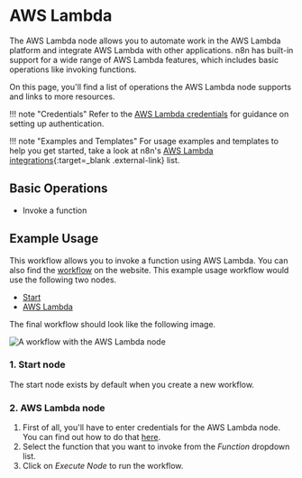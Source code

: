 # AWS Lambda

The AWS Lambda node allows you to automate work in the AWS Lambda platform and integrate AWS Lambda with other applications. n8n has built-in support for a wide range of AWS Lambda features, which includes basic operations like invoking functions.

On this page, you'll find a list of operations the AWS Lambda node supports and links to more resources.

!!! note "Credentials"
  Refer to the [AWS Lambda credentials](https://docs.n8n.io/integrations/builtin/credentials/aws/) for guidance on setting up authentication. 

!!! note "Examples and Templates"
  For usage examples and templates to help you get started, take a look at n8n's [AWS Lambda integrations](https://n8n.io/integrations/aws-lambda/){:target=_blank .external-link} list.


## Basic Operations

* Invoke a function

## Example Usage

This workflow allows you to invoke a function using AWS Lambda. You can also find the [workflow](https://n8n.io/workflows/510) on the website. This example usage workflow would use the following two nodes.
- [Start](/integrations/builtin/core-nodes/n8n-nodes-base.start/)
- [AWS Lambda]()

The final workflow should look like the following image.

![A workflow with the AWS Lambda node](/_images/integrations/builtin/app-nodes/awslambda/workflow.png)

### 1. Start node

The start node exists by default when you create a new workflow.

### 2. AWS Lambda node

1. First of all, you'll have to enter credentials for the AWS Lambda node. You can find out how to do that [here](/integrations/builtin/credentials/aws/).
2. Select the function that you want to invoke from the *Function* dropdown list.
3. Click on *Execute Node* to run the workflow.
